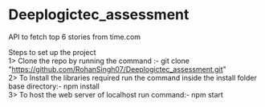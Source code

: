 # Deeplogictec_assessment
API to fetch top 6 stories from time.com <br/>

Steps to set up the project <br/>
1> Clone the repo by running the command :- git clone "https://github.com/RohanSingh07/Deeplogictec_assessment.git" <br/>
2> To Install the libraries required run the command inside the install folder base directory:- npm install <br/>
3> To host the web server of localhost run command:- npm start 

